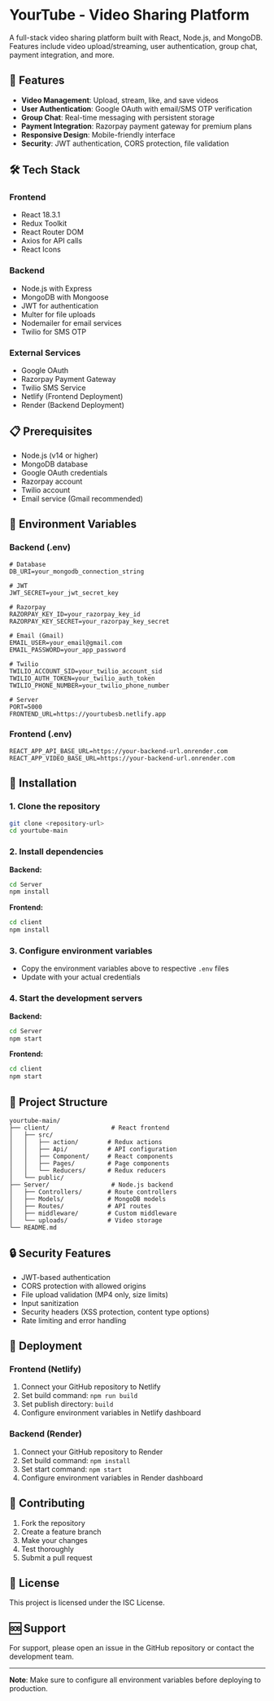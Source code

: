 # YourTube - Video Sharing Platform

A full-stack video sharing platform built with React, Node.js, and MongoDB. Features include video upload/streaming, user authentication, group chat, payment integration, and more.

## 🚀 Features

- **Video Management**: Upload, stream, like, and save videos
- **User Authentication**: Google OAuth with email/SMS OTP verification
- **Group Chat**: Real-time messaging with persistent storage
- **Payment Integration**: Razorpay payment gateway for premium plans
- **Responsive Design**: Mobile-friendly interface
- **Security**: JWT authentication, CORS protection, file validation

## 🛠️ Tech Stack

### Frontend
- React 18.3.1
- Redux Toolkit
- React Router DOM
- Axios for API calls
- React Icons

### Backend
- Node.js with Express
- MongoDB with Mongoose
- JWT for authentication
- Multer for file uploads
- Nodemailer for email services
- Twilio for SMS OTP

### External Services
- Google OAuth
- Razorpay Payment Gateway
- Twilio SMS Service
- Netlify (Frontend Deployment)
- Render (Backend Deployment)

## 📋 Prerequisites

- Node.js (v14 or higher)
- MongoDB database
- Google OAuth credentials
- Razorpay account
- Twilio account
- Email service (Gmail recommended)

## 🔧 Environment Variables

### Backend (.env)
```env
# Database
DB_URI=your_mongodb_connection_string

# JWT
JWT_SECRET=your_jwt_secret_key

# Razorpay
RAZORPAY_KEY_ID=your_razorpay_key_id
RAZORPAY_KEY_SECRET=your_razorpay_key_secret

# Email (Gmail)
EMAIL_USER=your_email@gmail.com
EMAIL_PASSWORD=your_app_password

# Twilio
TWILIO_ACCOUNT_SID=your_twilio_account_sid
TWILIO_AUTH_TOKEN=your_twilio_auth_token
TWILIO_PHONE_NUMBER=your_twilio_phone_number

# Server
PORT=5000
FRONTEND_URL=https://yourtubesb.netlify.app
```

### Frontend (.env)
```env
REACT_APP_API_BASE_URL=https://your-backend-url.onrender.com
REACT_APP_VIDEO_BASE_URL=https://your-backend-url.onrender.com
```

## 🚀 Installation

### 1. Clone the repository
```bash
git clone <repository-url>
cd yourtube-main
```

### 2. Install dependencies

**Backend:**
```bash
cd Server
npm install
```

**Frontend:**
```bash
cd client
npm install
```

### 3. Configure environment variables
- Copy the environment variables above to respective `.env` files
- Update with your actual credentials

### 4. Start the development servers

**Backend:**
```bash
cd Server
npm start
```

**Frontend:**
```bash
cd client
npm start
```

## 📁 Project Structure

```
yourtube-main/
├── client/                 # React frontend
│   ├── src/
│   │   ├── action/        # Redux actions
│   │   ├── Api/           # API configuration
│   │   ├── Component/     # React components
│   │   ├── Pages/         # Page components
│   │   └── Reducers/      # Redux reducers
│   └── public/
├── Server/                 # Node.js backend
│   ├── Controllers/       # Route controllers
│   ├── Models/            # MongoDB models
│   ├── Routes/            # API routes
│   ├── middleware/        # Custom middleware
│   └── uploads/           # Video storage
└── README.md
```

## 🔒 Security Features

- JWT-based authentication
- CORS protection with allowed origins
- File upload validation (MP4 only, size limits)
- Input sanitization
- Security headers (XSS protection, content type options)
- Rate limiting and error handling

## 🚀 Deployment

### Frontend (Netlify)
1. Connect your GitHub repository to Netlify
2. Set build command: `npm run build`
3. Set publish directory: `build`
4. Configure environment variables in Netlify dashboard

### Backend (Render)
1. Connect your GitHub repository to Render
2. Set build command: `npm install`
3. Set start command: `npm start`
4. Configure environment variables in Render dashboard

## 🤝 Contributing

1. Fork the repository
2. Create a feature branch
3. Make your changes
4. Test thoroughly
5. Submit a pull request

## 📝 License

This project is licensed under the ISC License.

## 🆘 Support

For support, please open an issue in the GitHub repository or contact the development team.

---

**Note**: Make sure to configure all environment variables before deploying to production.
